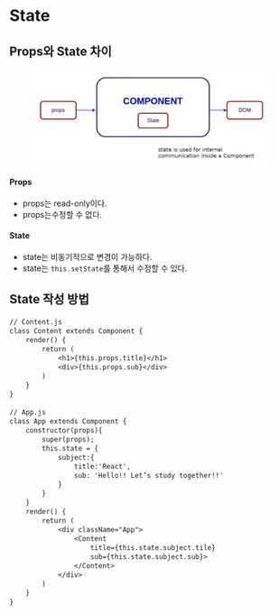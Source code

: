 # State

## Props와 State 차이

<figure><img src="../../../.gitbook/assets/image (1) (1) (1).png" alt=""><figcaption></figcaption></figure>

#### Props

* props는 read-only이다.
* props는수정할 수 없다.

#### State

* state는 비동기적으로 변경이 가능하다.
* state는  `this.setState`를 통해서 수정할 수 있다.



## State 작성 방법

```tsx
// Content.js
class Content extends Component {
    render() {
        return (
            <h1>{this.props.title}</h1>
            <div>{this.props.sub}</div>
        )
    }
}

// App.js
class App extends Component {
    constructor(props){
        super(props);
        this.state = {
            subject:{
                title:'React',
                sub: 'Hello!! Let’s study together!!' 
            }
        }
    }
    render() {
        return (
            <div className="App">
                <Content 
                    title={this.state.subject.tile} 
                    sub={this.state.subject.sub}>
                </Content>
            </div>
        )
    }
}
```

